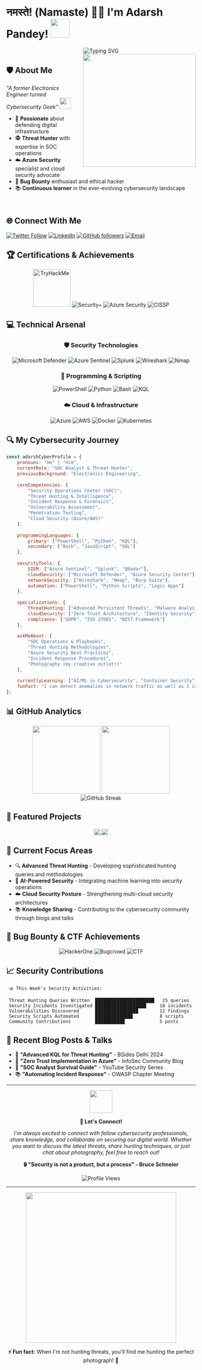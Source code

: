 # नमस्ते! (Namaste) 🙏🏻 I'm Adarsh Pandey! <img src="https://media.giphy.com/media/12oufCB0MyZ1Go/giphy.gif" width="50">

<div align="center">
  <img src="https://readme-typing-svg.herokuapp.com?font=Fira+Code&size=28&duration=3000&pause=1000&color=00F7FF&center=true&vCenter=true&width=600&lines=Cybersecurity+Professional;Threat+Hunter+%7C+SOC+Analyst;Azure+Security+Specialist;Penetration+Tester;Bug+Bounty+Hunter" alt="Typing SVG" />
</div>

<img align='right' src="https://media.giphy.com/media/M9gbBd9nbDrOTu1Mqx/giphy.gif" width="300">

## 🛡️ About Me
<em>"A former Electronics Engineer turned Cybersecurity Geek" <img src="https://media.giphy.com/media/WUlplcMpOCEmTGBtBW/giphy.gif" width="30"></em>

- 🔐 **Passionate** about defending digital infrastructure
- 🕵️ **Threat Hunter** with expertise in SOC operations
- ☁️ **Azure Security** specialist and cloud security advocate
- 🐛 **Bug Bounty** enthusiast and ethical hacker
- 📚 **Continuous learner** in the ever-evolving cybersecurity landscape

<br clear="right"/>

## 🌐 Connect With Me
[![Twitter Follow](https://img.shields.io/twitter/follow/InfosecPandey?label=Follow&style=for-the-badge&logo=twitter&logoColor=white&color=1DA1F2)](https://twitter.com/intent/follow?screen_name=InfosecMonk)
[![LinkedIn](https://img.shields.io/badge/LinkedIn-adarsh--pandey-blue?style=for-the-badge&logo=linkedin&logoColor=white)](https://www.linkedin.com/in/adarsh-pandey-2019/)
[![GitHub followers](https://img.shields.io/github/followers/AdarshPandey-dev?label=Follow&style=for-the-badge&logo=github&logoColor=white&color=181717)](https://github.com/AdarshPandey-dev)
[![Email](https://img.shields.io/badge/Email-Contact%20Me-red?style=for-the-badge&logo=gmail&logoColor=white)](mailto:your-email@domain.com)

## 🏆 Certifications & Achievements
<p align="center">
  <img src="https://tryhackme-badges.s3.amazonaws.com/pandey24.png" alt="TryHackMe" height="100">
  <img src="https://img.shields.io/badge/CompTIA-Security%2B-red?style=for-the-badge&logo=comptia&logoColor=white" alt="Security+">
  <img src="https://img.shields.io/badge/Microsoft-Azure%20Security-blue?style=for-the-badge&logo=microsoft-azure&logoColor=white" alt="Azure Security">
  <img src="https://img.shields.io/badge/CISSP-Pursuing-gold?style=for-the-badge&logo=isc2&logoColor=black" alt="CISSP">
</p>

## 💻 Technical Arsenal

<div align="center">

### 🛡️ Security Technologies
![Microsoft Defender](https://img.shields.io/badge/Microsoft%20Defender-00A4EF?style=for-the-badge&logo=microsoft&logoColor=white)
![Azure Sentinel](https://img.shields.io/badge/Azure%20Sentinel-0078D4?style=for-the-badge&logo=microsoft-azure&logoColor=white)
![Splunk](https://img.shields.io/badge/Splunk-000000?style=for-the-badge&logo=splunk&logoColor=white)
![Wireshark](https://img.shields.io/badge/Wireshark-1679A7?style=for-the-badge&logo=wireshark&logoColor=white)
![Nmap](https://img.shields.io/badge/Nmap-4682B4?style=for-the-badge&logo=nmap&logoColor=white)

### 🔧 Programming & Scripting
![PowerShell](https://img.shields.io/badge/PowerShell-5391FE?style=for-the-badge&logo=powershell&logoColor=white)
![Python](https://img.shields.io/badge/Python-3776AB?style=for-the-badge&logo=python&logoColor=white)
![Bash](https://img.shields.io/badge/Bash-4EAA25?style=for-the-badge&logo=gnu-bash&logoColor=white)
![KQL](https://img.shields.io/badge/KQL-00BCF2?style=for-the-badge&logo=microsoft&logoColor=white)

### ☁️ Cloud & Infrastructure
![Azure](https://img.shields.io/badge/Microsoft%20Azure-0078D4?style=for-the-badge&logo=microsoft-azure&logoColor=white)
![AWS](https://img.shields.io/badge/AWS-232F3E?style=for-the-badge&logo=amazon-aws&logoColor=white)
![Docker](https://img.shields.io/badge/Docker-2496ED?style=for-the-badge&logo=docker&logoColor=white)
![Kubernetes](https://img.shields.io/badge/Kubernetes-326CE5?style=for-the-badge&logo=kubernetes&logoColor=white)

</div>

## 🔍 My Cybersecurity Journey

```javascript
const adarshCyberProfile = {
    pronouns: "He" | "Him",
    currentRole: "SOC Analyst & Threat Hunter",
    previousBackground: "Electronics Engineering",
    
    coreCompetencies: [
        "Security Operations Center (SOC)",
        "Threat Hunting & Intelligence",
        "Incident Response & Forensics",
        "Vulnerability Assessment",
        "Penetration Testing",
        "Cloud Security (Azure/AWS)"
    ],
    
    programmingLanguages: {
        primary: ["PowerShell", "Python", "KQL"],
        secondary: ["Bash", "JavaScript", "SQL"]
    },
    
    securityTools: {
        SIEM: ["Azure Sentinel", "Splunk", "QRadar"],
        cloudSecurity: ["Microsoft Defender", "Azure Security Center"],
        networkSecurity: ["Wireshark", "Nmap", "Burp Suite"],
        automation: ["PowerShell", "Python Scripts", "Logic Apps"]
    },
    
    specializations: {
        threatHunting: ["Advanced Persistent Threats", "Malware Analysis"],
        cloudSecurity: ["Zero Trust Architecture", "Identity Security"],
        compliance: ["GDPR", "ISO 27001", "NIST Framework"]
    },
    
    askMeAbout: [
        "SOC Operations & Playbooks",
        "Threat Hunting Methodologies", 
        "Azure Security Best Practices",
        "Incident Response Procedures",
        "Photography (my creative outlet!)"
    ],
    
    currentlyLearning: ["AI/ML in Cybersecurity", "Container Security", "DevSecOps"],
    funFact: "I can detect anomalies in network traffic as well as I can capture the perfect shot! 📸"
};
```

## 📊 GitHub Analytics

<div align="center">
  <img height="180em" src="https://github-readme-stats.vercel.app/api?username=AdarshPandey-dev&show_icons=true&theme=radical&count_private=true&hide_border=true"/>
  <img height="180em" src="https://github-readme-stats.vercel.app/api/top-langs/?username=AdarshPandey-dev&layout=compact&theme=radical&hide_border=true"/>
</div>

<div align="center">
  <img src="https://github-readme-streak-stats.herokuapp.com/?user=AdarshPandey-dev&theme=radical&hide_border=true" alt="GitHub Streak"/>
</div>

## 🚀 Featured Projects

<div align="center">
  <a href="https://github.com/AdarshPandey-dev/threat-hunting-toolkit">
    <img align="center" src="https://github-readme-stats.vercel.app/api/pin/?username=AdarshPandey-dev&repo=threat-hunting-toolkit&theme=radical&hide_border=true" />
  </a>
  <a href="https://github.com/AdarshPandey-dev/azure-security-scripts">
    <img align="center" src="https://github-readme-stats.vercel.app/api/pin/?username=AdarshPandey-dev&repo=azure-security-scripts&theme=radical&hide_border=true" />
  </a>
</div>

## 🎯 Current Focus Areas

- 🔍 **Advanced Threat Hunting** - Developing sophisticated hunting queries and methodologies
- 🤖 **AI-Powered Security** - Integrating machine learning into security operations
- ☁️ **Cloud Security Posture** - Strengthening multi-cloud security architectures
- 📚 **Knowledge Sharing** - Contributing to the cybersecurity community through blogs and talks

## 🏅 Bug Bounty & CTF Achievements

<div align="center">
  <img src="https://img.shields.io/badge/HackerOne-Top%20100-green?style=for-the-badge&logo=hackerone&logoColor=white" alt="HackerOne">
  <img src="https://img.shields.io/badge/Bugcrowd-VRT%20Member-orange?style=for-the-badge&logo=bugcrowd&logoColor=white" alt="Bugcrowd">
  <img src="https://img.shields.io/badge/CTF-Top%2010%25-red?style=for-the-badge&logo=ctftime&logoColor=white" alt="CTF">
</div>

## 📈 Security Contributions

```
 📊 This Week's Security Activities:
 
 Threat Hunting Queries Written  ██████████████████████   25 queries
 Security Incidents Investigated ███████████████████     18 incidents  
 Vulnerabilities Discovered      ████████████████        12 findings
 Security Scripts Automated      ██████████████          8 scripts
 Community Contributions         ███████████             5 posts
```

## 🌟 Recent Blog Posts & Talks

- 🎤 **"Advanced KQL for Threat Hunting"** - BSides Delhi 2024
- 📝 **"Zero Trust Implementation in Azure"** - InfoSec Community Blog
- 🎥 **"SOC Analyst Survival Guide"** - YouTube Security Series
- 📚 **"Automating Incident Response"** - OWASP Chapter Meeting

---

<div align="center">
  <img src="https://media.giphy.com/media/LnQjpWaON8nhr21vNW/giphy.gif" width="60">
  
  **💬 Let's Connect!**
  
  <em>I'm always excited to connect with fellow cybersecurity professionals, share knowledge, and collaborate on securing our digital world. Whether you want to discuss the latest threats, share hunting techniques, or just chat about photography, feel free to reach out!</em>
  
  **🔒 "Security is not a product, but a process" - Bruce Schneier**
  
  <img src="https://komarev.com/ghpvc/?username=AdarshPandey-dev&style=flat-square&color=blue" alt="Profile Views">
</div>

---

<div align="center">
  <img src="https://media.giphy.com/media/3oEjHWpiVIOGXT5l9m/giphy.gif" width="400">
  
  **⚡ Fun fact:** When I'm not hunting threats, you'll find me hunting the perfect photograph! 📸
</div>
